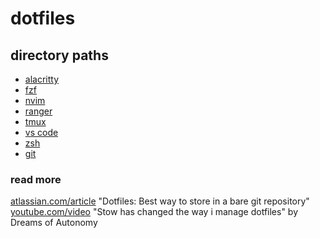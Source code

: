 # dotfiles

## directory paths

- [alacritty](~/.config/alacrity/)
- [fzf](~/.fzf.zsh)
- [nvim](~/.config/nvim/)
- [ranger](~/.config/ranger/)
- [tmux](~/.config/tmux/)
- [vs code](~/.config/Code/User/)
- [zsh](~/zsh)
- [git](~/.gitconfig)

### read more

[atlassian.com/article](https://www.atlassian.com/git/tutorials/dotfiles) "Dotfiles: Best way to store in a bare git repository"
[youtube.com/video](https://www.youtube.com/watch?v=y6XCebnB9gs) "Stow has changed the way i manage dotfiles" by Dreams of Autonomy
